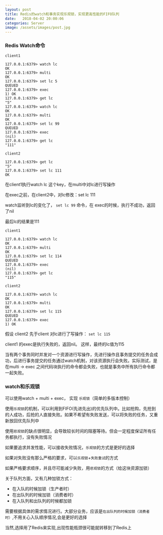 ```yaml
---
layout: post
title: Redis的watch和事务实现乐观锁，实现更高性能的FIFO队列
date:   2018-04-02 20:00:06
categories: Server
image: /assets/images/post.jpg
---
```


### Redis Watch命令

```
client1

127.0.0.1:6379> watch lc
OK
127.0.0.1:6379> multi
OK
127.0.0.1:6379> set lc 5
QUEUED
127.0.0.1:6379> exec
1) OK
127.0.0.1:6379> get lc
"5"
127.0.0.1:6379> watch lc
OK
127.0.0.1:6379> multi
OK
127.0.0.1:6379> set lc 99
QUEUED
127.0.0.1:6379> exec
(nil)
127.0.0.1:6379> get lc
"111"

client2

127.0.0.1:6379> get lc
"5"
127.0.0.1:6379> set lc 111
OK
```

在client1执行watch lc 这个key，在multi中对lc进行写操作

在exec之前，在client2中，对lc修改：set lc 111

watch监听到lc的变化了， `set lc 99` 命令，在 exec的时候，执行不成功，返回了nil

最后lc的结果是111

```
client1

127.0.0.1:6379> watch lc
OK
127.0.0.1:6379> multi
OK
127.0.0.1:6379> set lc 114
QUEUED
127.0.0.1:6379> exec
(nil)
127.0.0.1:6379> get lc
"115"

client2

127.0.0.1:6379> watch lc
OK
127.0.0.1:6379> multi
OK
127.0.0.1:6379> set lc 115
QUEUED
127.0.0.1:6379> exec
1) OK
```

假设 client2 先于client 对lc进行了写操作： `set lc 115`

client1 的exec是执行失败的，返回nil。 这样，最终的lc值为115

当有两个事务同时并发对一个资源进行写操作，先进行操作且事务提交的任务会成功，后进行事务提交的任务通过watch机制，对该资源执行会失败。实际测试，是在multi -> exec 之间代码块执行的命令都会失败，也就是事务中所有执行命令都一起失败。

### watch和乐观锁

可以使用watch + multi + exec， 实现 `乐观锁`（简单的多版本控制）

使用`乐观锁`的机制，可以利用到FIFO(先进先出)的优先队列中。比如抢购，先抢到的人成功，后抢的人直接失败。如果不希望有失败发送，可以将失败的任务，又重新放回优先队列中

使用`悲观锁`的缺点很明显，会导致较长时间的阻塞等待。但会一定程度保证所有任务都执行，没有失败情况

如果要追求并发性能，可以接收失败情况，`乐观锁`的方式是更好的选择

如果对失败没有那么严格的要求，可以`乐观锁`+`失败重试`的方式

如果严格要求顺序，并且尽可能减少失败，用`悲观锁`的方式（给这块资源加锁）

关于队列方面，又有几种加锁方式：

+ 在入队的时候加锁（生产者时）
+ 在出队列的时候加锁（消费者时）
+ 在入队列和出队列的时候都加锁

需要根据具体的需求情况进行。大部分业务，应该是`在出队列的时候加锁（消费者时）`,不用关心入队顺序情况,会是更好的选择

当然,选择用了Redis来实现,出现性能瓶颈很可能就转移到了Redis上
